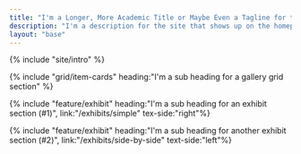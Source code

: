 ```yaml
---
title: "I'm a Longer, More Academic Title or Maybe Even a Tagline for the Site"
description: "I'm a description for the site that shows up on the homepage specifically. I might have links to other parts of the website in a wiki-like way."
layout: "base"
---
```

{% include "site/intro" %}

{% include "grid/item-cards" heading:"I'm a sub heading for a gallery grid section" %}

{% include "feature/exhibit" heading:"I'm a sub heading for an exhibit section (#1)", link:"/exhibits/simple" tex-side:"right"%}

{% include "feature/exhibit" heading:"I'm a sub heading for another exhibit section (#2)", link:"/exhibits/side-by-side" text-side:"left"%}